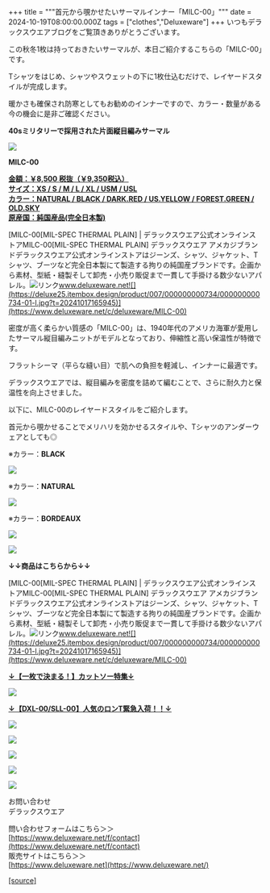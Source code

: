+++
title = """首元から覗かせたいサーマルインナー「MILC-00」"""
date = 2024-10-19T08:00:00.000Z
tags = ["clothes","Deluxeware"]
+++
いつもデラックスウエアブログをご覧頂きありがとうございます。

この秋冬1枚は持っておきたいサーマルが、本日ご紹介するこちらの「MILC-00」です。

Tシャツをはじめ、シャツやスウェットの下に1枚仕込むだけで、レイヤードスタイルが完成します。

暖かさも確保され防寒としてもお勧めのインナーですので、カラー・数量がある今の機会に是非ご確認ください。

**40sミリタリーで採用された片面縦目編みサーマル**

![](https://stat.ameba.jp/user_images/20240913/17/deluxeware/a4/62/j/o1124140615485836590.jpg?caw=800)

**MILC-00**

**[金額：￥8,500 税抜（￥9,350税込）](https://www.deluxeware.net/c/deluxeware/MILC-00)  
[サイズ：XS / S / M / L / XL / USM / USL](https://www.deluxeware.net/c/deluxeware/MILC-00)  
[カラー：NATURAL / BLACK / DARK.RED / US.YELLOW / FOREST.GREEN / OLD.SKY](https://www.deluxeware.net/c/deluxeware/MILC-00)  
[原産国：純国産品(完全日本製)](https://www.deluxeware.net/c/deluxeware/MILC-00)**

[MILC-00\[MIL-SPEC THERMAL PLAIN\] | デラックスウエア公式オンラインストアMILC-00\[MIL-SPEC THERMAL PLAIN\] デラックスウエア アメカジブランドデラックスウエア公式オンラインストアはジーンズ、シャツ、ジャケット、Tシャツ、ブーツなど完全日本製にて製造する拘りの純国産ブランドです。企画から素材、型紙・縫製そして卸売・小売り販促まで一貫して手掛ける数少ないアパレル。![リンク](https://c.stat100.ameba.jp/ameblo/symbols/v3.20.0/svg/gray/editor_link.svg)www.deluxeware.net![](https://deluxe25.itembox.design/product/007/000000000734/000000000734-01-l.jpg?t=20241017165945)](https://www.deluxeware.net/c/deluxeware/MILC-00)

密度が高く柔らかい質感の「MILC-00」は、1940年代のアメリカ海軍が愛用したサーマル縦目編みニットがモデルとなっており、伸縮性と高い保温性が特徴です。  
  
フラットシーマ（平らな縫い目）で肌への負担を軽減し、インナーに最適です。

デラックスウエアでは、縦目編みを密度を詰めて編むことで、さらに耐久力と保温性を向上させました。

以下に、MILC-00のレイヤードスタイルをご紹介します。

首元から覗かせることでメリハリを効かせるスタイルや、Tシャツのアンダーウェアとしても◎

※カラー：**BLACK**

**[![](https://stat.ameba.jp/user_images/20241019/15/deluxeware/9f/4c/j/o1126150015499747917.jpg)](https://stat.ameba.jp/user_images/20241019/15/deluxeware/9f/4c/j/o1126150015499747917.jpg)**

※カラー：**NATURAL**

![](https://stat.ameba.jp/user_images/20240210/14/deluxeware/1a/40/j/o1168155615399686787.jpg?caw=800)

※カラー：**BORDEAUX**

[![](https://stat.ameba.jp/user_images/20241019/15/deluxeware/d0/cd/j/o1225153115499747585.jpg)](https://stat.ameba.jp/user_images/20241019/15/deluxeware/d0/cd/j/o1225153115499747585.jpg)

![](https://deluxe25.itembox.design/product/007/000000000734/000000000734-01-l.jpg?t=20241017165945)

**↓↓商品はこちらから↓↓**

[MILC-00\[MIL-SPEC THERMAL PLAIN\] | デラックスウエア公式オンラインストアMILC-00\[MIL-SPEC THERMAL PLAIN\] デラックスウエア アメカジブランドデラックスウエア公式オンラインストアはジーンズ、シャツ、ジャケット、Tシャツ、ブーツなど完全日本製にて製造する拘りの純国産ブランドです。企画から素材、型紙・縫製そして卸売・小売り販促まで一貫して手掛ける数少ないアパレル。![リンク](https://c.stat100.ameba.jp/ameblo/symbols/v3.20.0/svg/gray/editor_link.svg)www.deluxeware.net![](https://deluxe25.itembox.design/product/007/000000000734/000000000734-01-l.jpg?t=20241017165945)](https://www.deluxeware.net/c/deluxeware/MILC-00)

**[↓【一枚で決まる！】カットソー特集↓](https://www.deluxeware.net/c/tokusyu)**

[![](https://stat.ameba.jp/user_images/20241016/14/deluxeware/bc/37/j/o0930015015498595508.jpg?caw=800)](https://www.deluxeware.net/c/tokusyu)

**[↓【DXL-00/SLL-00】人気のロンT緊急入荷！！↓](https://www.deluxeware.net/)**

[![](https://stat.ameba.jp/user_images/20241007/16/deluxeware/df/96/j/o0800026015495163803.jpg?caw=800)](https://www.deluxeware.net/)

[![](https://stat.ameba.jp/user_images/20240614/12/deluxeware/fb/b4/j/o0800026015451324172.jpg?caw=800)](https://www.deluxeware.net/c/2024FWreserveall)

[![](https://stat.ameba.jp/user_images/20240315/15/deluxeware/04/7f/j/o0800026015413271803.jpg?caw=800)](https://www.instagram.com/deluxeware/?hl=ja)

[![](https://stat.ameba.jp/user_images/20220415/12/deluxeware/3b/ce/j/o0800026015103175481.jpg?caw=800)](https://www.deluxeware.net/f/headstore)

[![](https://stat.ameba.jp/user_images/20220415/12/deluxeware/d7/c6/j/o0800026015103175487.jpg?caw=800)](https://www.deluxeware.net/)

お問い合わせ  
デラックスウエア

問い合わせフォームはこちら＞＞  
[https://www.deluxeware.net/f/contact](https://www.deluxeware.net/f/contact)  
販売サイトはこちら＞＞  
[https://www.deluxeware.net](https://www.deluxeware.net/)

[[source]](https://ameblo.jp/deluxeware/entry-12871839350.html)
